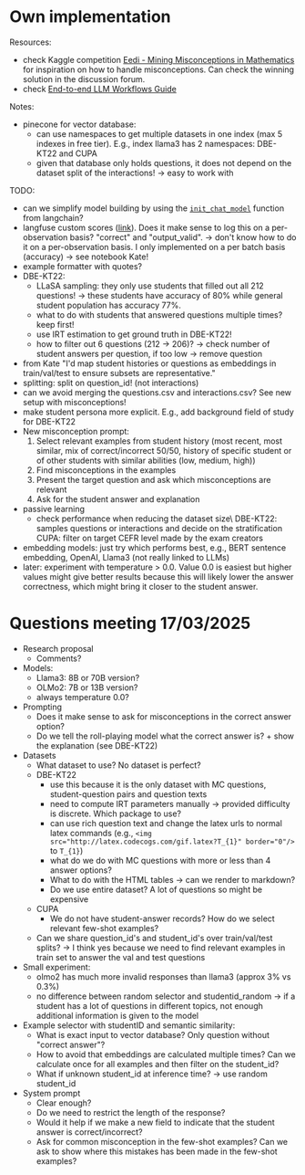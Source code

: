 # Own implementation

Resources:
- check Kaggle competition [Eedi - Mining Misconceptions in Mathematics](https://www.kaggle.com/competitions/eedi-mining-misconceptions-in-mathematics/overview) for inspiration on how to handle misconceptions. Can check the winning solution in the discussion forum.
- check [End-to-end LLM Workflows Guide](https://www.anyscale.com/blog/end-to-end-llm-workflows-guide?_gl=1*b35e5w*_gcl_au*MjM4MDY3NDkwLjE3NDI5NzMxNzU.)

Notes:
- pinecone for vector database:
    - can use namespaces to get multiple datasets in one index (max 5 indexes in free tier). E.g., index llama3 has 2 namespaces: DBE-KT22 and CUPA
    - given that database only holds questions, it does not depend on the dataset split of the interactions! -> easy to work with


TODO: 
- can we simplify model building by using the [`init_chat_model`](https://python.langchain.com/api_reference/langchain/chat_models/langchain.chat_models.base.init_chat_model.html) function from langchain?
- langfuse custom scores ([link](https://langfuse.com/docs/scores/custom)). Does it make sense to log this on a per-observation basis? "correct" and "output_valid". -> don't know how to do it on a per-observation basis. I only implemented on a per batch basis (accuracy) -> see notebook Kate!
- example formatter with quotes?
- DBE-KT22: 
    - LLaSA sampling: they only use students that filled out all 212 questions! -> these students have accuracy of 80% while general student population has accuracy 77%.
    - what to do with students that answered questions multiple times? keep first!
    - use IRT estimation to get ground truth in DBE-KT22!
    - how to filter out 6 questions (212 -> 206)? -> check number of student answers per question, if too low -> remove question
- from Kate "I'd map student histories or questions as embeddings in train/val/test to ensure subsets are representative."
- splitting: split on question_id! (not interactions)
- can we avoid merging the questions.csv and interactions.csv? See new setup with misconceptions!
- make student persona more explicit. E.g., add background field of study for DBE-KT22
- New misconception prompt:
    1. Select relevant examples from student history (most recent, most similar, mix of correct/incorrect 50/50, history of specific student or of other students with similar abilities (low, medium, high))
    1. Find misconceptions in the examples
    1. Present the target question and ask which misconceptions are relevant
    1. Ask for the student answer and explanation
- passive learning
    - check performance when reducing the dataset size\ 
    DBE-KT22: samples questions or interactions and decide on the stratification\
    CUPA: filter on target CEFR level made by the exam creators
- embedding models: just try which performs best, e.g., BERT sentence embedding, OpenAI, Llama3 (not really linked to LLMs)
- later: experiment with temperature > 0.0. Value 0.0 is easiest but higher values might give better results because this will likely lower the answer correctness, which might bring it closer to the student answer.




# Questions meeting 17/03/2025

- Research proposal
    - Comments?
- Models:
    - Llama3: 8B or 70B version?
    - OLMo2: 7B or 13B version?
    - always temperature 0.0?
- Prompting
    - Does it make sense to ask for misconceptions in the correct answer option?
    - Do we tell the roll-playing model what the correct answer is? + show the explanation (see DBE-KT22)
- Datasets
    - What dataset to use? No dataset is perfect?
    - DBE-KT22
        - use this because it is the only dataset with MC questions, student-question pairs and question texts
        - need to compute IRT parameters manually -> provided difficulty is discrete. Which package to use?
        - can use rich question text and change the latex urls to normal latex commands (e.g., `<img src="http://latex.codecogs.com/gif.latex?T_{1}" border="0"/>` to `T_{1}`)
        - what do we do with MC questions with more or less than 4 answer options?
        - What to do with the HTML tables -> can we render to markdown?
        - Do we use entire dataset? A lot of questions so might be expensive
    - CUPA
        - We do not have student-answer records? How do we select relevant few-shot examples?
    - Can we share question_id's and student_id's over train/val/test splits? -> I think yes because we need to find relevant examples in train set to answer the val and test questions
- Small experiment: 
    - olmo2 has much more invalid responses than llama3 (approx 3% vs 0.3%)
    - no difference between random selector and studentid_random -> if a student has a lot of questions in different topics, not enough additional information is given to the model
- Example selector with studentID and semantic similarity:
    - What is exact input to vector database? Only question without "correct answer"?
    - How to avoid that embeddings are calculated multiple times? Can we calculate once for all examples and then filter on the student_id?
    - What if unknown student_id at inference time? -> use random student_id
- System prompt
    - Clear enough? 
    - Do we need to restrict the length of the response?
    - Would it help if we make a new field to indicate that the student answer is correct/incorrect?
    - Ask for common misconception in the few-shot examples? Can we ask to show where this mistakes has been made in the few-shot examples?
